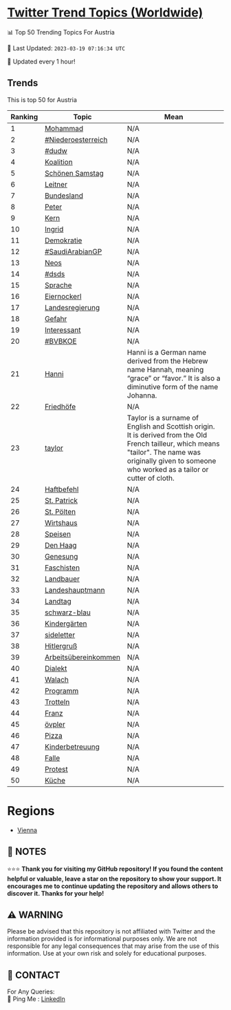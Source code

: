 [Twitter Trend Topics (Worldwide)](https://github.com/ErcinDedeoglu/Twitter-Trend-Topics)
==========


📊 Top 50 Trending Topics For Austria

📆 Last Updated: `2023-03-19 07:16:34 UTC`

🔧 Updated every 1 hour!


## Trends

This is top 50 for Austria

| Ranking | Topic | Mean |
| ------- | ------------ | ------------ |
| 1 | [Mohammad](http://twitter.com/search?q=Mohammad) | N/A |
| 2 | [#Niederoesterreich](http://twitter.com/search?q=%23Niederoesterreich) | N/A |
| 3 | [#dudw](http://twitter.com/search?q=%23dudw) | N/A |
| 4 | [Koalition](http://twitter.com/search?q=Koalition) | N/A |
| 5 | [Schönen Samstag](http://twitter.com/search?q=Sch%c3%b6nen+Samstag) | N/A |
| 6 | [Leitner](http://twitter.com/search?q=Leitner) | N/A |
| 7 | [Bundesland](http://twitter.com/search?q=Bundesland) | N/A |
| 8 | [Peter](http://twitter.com/search?q=Peter) | N/A |
| 9 | [Kern](http://twitter.com/search?q=Kern) | N/A |
| 10 | [Ingrid](http://twitter.com/search?q=Ingrid) | N/A |
| 11 | [Demokratie](http://twitter.com/search?q=Demokratie) | N/A |
| 12 | [#SaudiArabianGP](http://twitter.com/search?q=%23SaudiArabianGP) | N/A |
| 13 | [Neos](http://twitter.com/search?q=Neos) | N/A |
| 14 | [#dsds](http://twitter.com/search?q=%23dsds) | N/A |
| 15 | [Sprache](http://twitter.com/search?q=Sprache) | N/A |
| 16 | [Eiernockerl](http://twitter.com/search?q=Eiernockerl) | N/A |
| 17 | [Landesregierung](http://twitter.com/search?q=Landesregierung) | N/A |
| 18 | [Gefahr](http://twitter.com/search?q=Gefahr) | N/A |
| 19 | [Interessant](http://twitter.com/search?q=Interessant) | N/A |
| 20 | [#BVBKOE](http://twitter.com/search?q=%23BVBKOE) | N/A |
| 21 | [Hanni](http://twitter.com/search?q=Hanni) | Hanni is a German name derived from the Hebrew name Hannah, meaning “grace” or “favor.” It is also a diminutive form of the name Johanna. |
| 22 | [Friedhöfe](http://twitter.com/search?q=Friedh%c3%b6fe) | N/A |
| 23 | [taylor](http://twitter.com/search?q=taylor) | Taylor is a surname of English and Scottish origin. It is derived from the Old French tailleur, which means "tailor". The name was originally given to someone who worked as a tailor or cutter of cloth. |
| 24 | [Haftbefehl](http://twitter.com/search?q=Haftbefehl) | N/A |
| 25 | [St. Patrick](http://twitter.com/search?q=St.+Patrick) | N/A |
| 26 | [St. Pölten](http://twitter.com/search?q=St.+P%c3%b6lten) | N/A |
| 27 | [Wirtshaus](http://twitter.com/search?q=Wirtshaus) | N/A |
| 28 | [Speisen](http://twitter.com/search?q=Speisen) | N/A |
| 29 | [Den Haag](http://twitter.com/search?q=Den+Haag) | N/A |
| 30 | [Genesung](http://twitter.com/search?q=Genesung) | N/A |
| 31 | [Faschisten](http://twitter.com/search?q=Faschisten) | N/A |
| 32 | [Landbauer](http://twitter.com/search?q=Landbauer) | N/A |
| 33 | [Landeshauptmann](http://twitter.com/search?q=Landeshauptmann) | N/A |
| 34 | [Landtag](http://twitter.com/search?q=Landtag) | N/A |
| 35 | [schwarz-blau](http://twitter.com/search?q=schwarz-blau) | N/A |
| 36 | [Kindergärten](http://twitter.com/search?q=Kinderg%c3%a4rten) | N/A |
| 37 | [sideletter](http://twitter.com/search?q=sideletter) | N/A |
| 38 | [Hitlergruß](http://twitter.com/search?q=Hitlergru%c3%9f) | N/A |
| 39 | [Arbeitsübereinkommen](http://twitter.com/search?q=Arbeits%c3%bcbereinkommen) | N/A |
| 40 | [Dialekt](http://twitter.com/search?q=Dialekt) | N/A |
| 41 | [Walach](http://twitter.com/search?q=Walach) | N/A |
| 42 | [Programm](http://twitter.com/search?q=Programm) | N/A |
| 43 | [Trotteln](http://twitter.com/search?q=Trotteln) | N/A |
| 44 | [Franz](http://twitter.com/search?q=Franz) | N/A |
| 45 | [övpler](http://twitter.com/search?q=%c3%b6vpler) | N/A |
| 46 | [Pizza](http://twitter.com/search?q=Pizza) | N/A |
| 47 | [Kinderbetreuung](http://twitter.com/search?q=Kinderbetreuung) | N/A |
| 48 | [Falle](http://twitter.com/search?q=Falle) | N/A |
| 49 | [Protest](http://twitter.com/search?q=Protest) | N/A |
| 50 | [Küche](http://twitter.com/search?q=K%c3%bcche) | N/A |



# Regions

* [Vienna](</Austria/Vienna.md>)



## 📝 NOTES

⭐⭐⭐ **Thank you for visiting my GitHub repository! If you found the content helpful or valuable, leave a star on the repository to show your support. It encourages me to continue updating the repository and allows others to discover it. Thanks for your help!**


## ⚠️ WARNING

Please be advised that this repository is not affiliated with Twitter and the information provided is for informational purposes only. We are not responsible for any legal consequences that may arise from the use of this information. Use at your own risk and solely for educational purposes.


## 📨 CONTACT

 For Any Queries:  
            🏓 Ping Me : [LinkedIn](https://www.linkedin.com/in/ercindedeoglu/)
